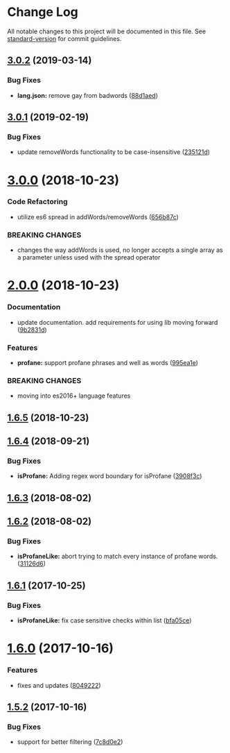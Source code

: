 # Change Log

All notable changes to this project will be documented in this file. See [standard-version](https://github.com/conventional-changelog/standard-version) for commit guidelines.

<a name="3.0.2"></a>
## [3.0.2](https://github.com/web-mech/badwords/compare/v3.0.1...v3.0.2) (2019-03-14)


### Bug Fixes

* **lang.json:** remove gay from badwords ([88d1aed](https://github.com/web-mech/badwords/commit/88d1aed))



<a name="3.0.1"></a>
## [3.0.1](https://github.com/web-mech/badwords/compare/v3.0.0...v3.0.1) (2019-02-19)


### Bug Fixes

* update removeWords functionality to be case-insensitive ([235121d](https://github.com/web-mech/badwords/commit/235121d))



<a name="3.0.0"></a>
# [3.0.0](https://github.com/web-mech/badwords/compare/v2.0.0...v3.0.0) (2018-10-23)


### Code Refactoring

* utilize es6 spread in addWords/removeWords ([656b87c](https://github.com/web-mech/badwords/commit/656b87c))


### BREAKING CHANGES

* changes the way addWords is used, no longer accepts a single array as a parameter unless used with the spread operator



<a name="2.0.0"></a>
# [2.0.0](https://github.com/web-mech/badwords/compare/v1.6.5...v2.0.0) (2018-10-23)


### Documentation

* update documentation. add requirements for using lib moving forward ([9b2831d](https://github.com/web-mech/badwords/commit/9b2831d))


### Features

* **profane:** support profane phrases and well as words ([995ea1e](https://github.com/web-mech/badwords/commit/995ea1e))


### BREAKING CHANGES

* moving into es2016+ language features



<a name="1.6.5"></a>
## [1.6.5](https://github.com/web-mech/badwords/compare/v1.6.4...v1.6.5) (2018-10-23)



<a name="1.6.4"></a>
## [1.6.4](https://github.com/web-mech/badwords/compare/v1.6.3...v1.6.4) (2018-09-21)


### Bug Fixes

* **isProfane:** Adding regex word boundary for isProfane ([3908f3c](https://github.com/web-mech/badwords/commit/3908f3c))



<a name="1.6.3"></a>
## [1.6.3](https://github.com/web-mech/badwords/compare/v1.6.2...v1.6.3) (2018-08-02)



<a name="1.6.2"></a>
## [1.6.2](https://github.com/web-mech/badwords/compare/v1.6.1...v1.6.2) (2018-08-02)


### Bug Fixes

* **isProfaneLike:** abort trying to match every instance of profane words. ([31126d6](https://github.com/web-mech/badwords/commit/31126d6))



<a name="1.6.1"></a>
## [1.6.1](https://github.com/web-mech/badwords/compare/v1.6.0...v1.6.1) (2017-10-25)


### Bug Fixes

* **isProfaneLike:** fix case sensitive checks within list ([bfa05ce](https://github.com/web-mech/badwords/commit/bfa05ce))



<a name="1.6.0"></a>
# [1.6.0](https://github.com/web-mech/badwords/compare/v1.5.2...v1.6.0) (2017-10-16)


### Features

* fixes and updates ([8049222](https://github.com/web-mech/badwords/commit/8049222))



<a name="1.5.2"></a>
## [1.5.2](https://github.com/web-mech/badwords/compare/v1.5.1...v1.5.2) (2017-10-16)


### Bug Fixes

* support for better filtering ([7c8d0e2](https://github.com/web-mech/badwords/commit/7c8d0e2))
